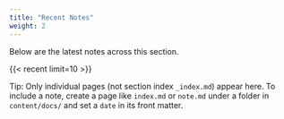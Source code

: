 ```yaml
---
title: "Recent Notes"
weight: 2
---
```


Below are the latest notes across this section.

{{< recent limit=10 >}}

Tip: Only individual pages (not section index `_index.md`) appear here. To include a note, create a page like `index.md` or `note.md` under a folder in `content/docs/` and set a `date` in its front matter.

